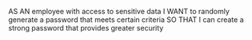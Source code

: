 AS AN employee with access to sensitive data
I WANT to randomly generate a password that meets certain criteria
SO THAT I can create a strong password that provides greater security

